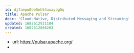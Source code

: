 ```yaml
---
id: dj7aepu0be5mh54uxxyog5q
title: Apache Pulsar
desc: 'Cloud-Native, Distributed Messaging and Streaming'
updated: 1682612921184
created: 1682612866263
---
```


- url: https://pulsar.apache.org/
- 